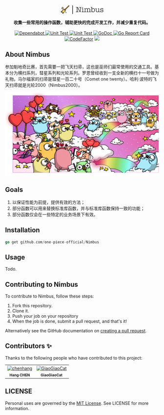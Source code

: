 <p align="center">
  <img width="140"src="./logo.png">
</p>

<div align="center">
  <strong>
    收集一些常用的操作函数，辅助更快的完成开发工作，并减少重复代码。
  </strong>
</div>
<br>

<div align="center">
  <a href="https://app.dependabot.com/accounts/one-piece-official/repos/333034167">
    <img src="https://api.dependabot.com/badges/status?host=github&repo=one-piece-official/Nimbus&identifier=333034167" alt="Dependabot">
  </a>
  <a href="https://github.com/one-piece-official/Nimbus/actions?query=workflow%3A%22Unit+Test%22">
    <img src="https://github.com/one-piece-official/Nimbus/workflows/Unit%20Test/badge.svg" alt="Unit Test">
  </a>
  <a href="https://github.com/one-piece-official/Nimbus/actions?query=workflow%3AGolangCI-Linter">
    <img src="https://github.com/one-piece-official/Nimbus/workflows/GolangCI-Linter/badge.svg" alt="Unit Test">
  </a>
  <a href="https://pkg.go.dev/github.com/one-piece-official/Nimbus">
    <img src="https://img.shields.io/badge/godoc-ref-green.svg?style=flat" alt="GoDoc">
  </a>
  <a href="https://goreportcard.com/report/github.com/one-piece-official/Nimbus">
    <img src="https://goreportcard.com/badge/github.com/one-piece-official/Nimbus" alt="Go Report Card">
  </a>
  <a href="https://www.codefactor.io/repository/github/one-piece-official/nimbus"><img src="https://www.codefactor.io/repository/github/one-piece-official/nimbus/badge" alt="CodeFactor" /></a>
  <a href="https://github.com/one-piece-official/Nimbus/releases">
    <img src="https://img.shields.io/github/v/tag/one-piece-official/Nimbus.svg?label=release">
  </a>
</div>

## About Nimbus

参加魁地奇比赛，首先需要一把飞天扫帚，这也是巫师们最常使用的交通工具。基本分为横扫系列，彗星系列和光轮系列。罗恩曾经收到一支全新的横扫十一号做为礼物。马尔福家的扫帚是彗星一百二十号（Comet one twenty）。哈利·波特的飞天扫帚就是光轮2000（Nimbus2000）。

![footer](https://raw.githubusercontent.com/gobridge/about-us/master/gb_header.png)

## Goals

1. 以保证性能为前提，提供有效的方法；
2. 部分函数可以用来替换标准库函数，并与标准库函数保持一致的功能；
3. 部分函数仅会在一些特定的业务场景下有效。

## Installation

```go
go get github.com/one-piece-official/Nimbus
```

## Usage

Todo.

## Contributing to Nimbus
<!--- If your README is long or you have some specific process or steps you want contributors to follow, consider creating a separate CONTRIBUTING.md file--->
To contribute to Nimbus, follow these steps:

1. Fork this repository.
2. Clone it.
3. Push your job on your repository
4. When the job is done, submit a pull request, and that's it!

Alternatively see the GitHub documentation on [creating a pull request](https://help.github.com/en/github/collaborating-with-issues-and-pull-requests/creating-a-pull-request).

## Contributors ✨

Thanks to the following people who have contributed to this project:

<!-- ALL-CONTRIBUTORS-LIST:START - Do not remove or modify this section -->
<!-- prettier-ignore -->
<table>
  <tr>
    <td align="center"><a href="https://github.com/chenhang"><img src="https://avatars1.githubusercontent.com/u/3467833?v=4" width="80px;" alt="chenhang"/><br /><sub><b>Hang CHEN</b></sub></a></td>
    <td align="center"><a href="https://github.com/GiaoGiaoCat"><img src="https://avatars.githubusercontent.com/u/173622?v=4" width="80px;" alt="GiaoGiaoCat"/><br /><sub><b>GiaoGiaoCat</b></sub></a></td>
  </tr>
</table>

## LICENSE

Personal uses are governed by the [MIT License](<https://github.com/one-piece-official/Nimbus/blob/main/LICENSE>). See LICENSE for more information.

